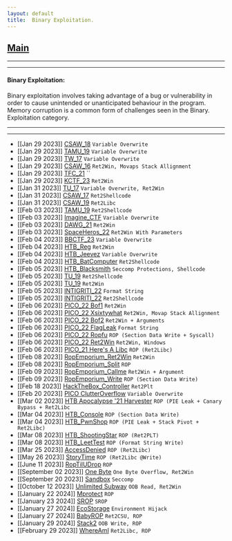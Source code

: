 ```yaml
---
layout: default
title:  Binary Exploitation.
---
```


<h2 class="menu-header" id="index"><a href="../../index.html">Main</a></h2>
<hr>

* * *
<h4 class="menu-header" id="binaryexp">Binary Exploitation:</h4>
Binary exploitation involves taking advantage of a bug or vulnerability in order to cause unintended or unanticipated behaviour in the program. Memory corruption is a common form of challenges seen in the Binary. Exploitation category.
<hr>
<hr>

- [[Jan 29 2023]] [CSAW_18](https://markuched13.github.io/posts/bof/boi.html) `Variable Overwrite`
- [[Jan 29 2023]] [TAMU_19](https://markuched13.github.io/posts/bof/pwn1.html) `Variable Overwrite`
- [[Jan 29 2023]] [TW_17](https://markuched13.github.io/posts/bof/justdoit.html) `Variable Overwrite`
- [[Jan 29 2023]] [CSAW_16](https://markuched13.github.io/posts/bof/warmup.html) `Ret2Win, Movaps Stack Allignment`
- [[Jan 29 2023]] [TFC_21](https://markuched13.github.io/posts/bof/secret.html) ``
- [[Jan 29 2023]] [KCTF_23](https://markuched13.github.io/posts/bof/chall.html) `Ret2Win`
- [[Jan 31 2023]] [TU_17](https://markuched13.github.io/posts/bof/vulnchat.html) `Variable Overwrite, Ret2Win`
- [[Jan 31 2023]] [CSAW_17](https://markuched13.github.io/posts/bof/pilot.html) `Ret2Shellcode`
- [[Jan 31 2023]] [CSAW_19](https://markuched13.github.io/posts/bof/babyboi.html) `Ret2Libc`
- [[Feb 03 2023]] [TAMU_19](https://markuched13.github.io/posts/bof/pwn3.html) `Ret2Shellcode`
- [[Feb 03 2023]] [Imagine_CTF](https://markuched13.github.io/posts/bof/stackoverflow.html) `Variable Overwrite`
- [[Feb 03 2023]] [DAWG_21](https://markuched13.github.io/posts/bof/bofit.html) `Ret2Win`
- [[Feb 03 2023]] [SpaceHeros_22](https://markuched13.github.io/posts/bof/vader.html) `Ret2Win With Parameters`
- [[Feb 04 2023]] [BBCTF_23](https://markuched13.github.io/posts/bof/ezpwn1.html) `Variable Overwrite`
- [[Feb 04 2023]] [HTB_Reg](https://markuched13.github.io/posts/bof/reg.html) `Ret2Win`
- [[Feb 04 2023]] [HTB_Jeevez](https://h4ckyou.github.io/posts/bof/posts/jeevez.html) `Variable Overwrite`
- [[Feb 04 2023]] [HTB_BatComputer](https://markuched13.github.io/posts/bof/bat.html) `Ret2Shellcode`
- [[Feb 05 2023]] [HTB_Blacksmith](https://markuched13.github.io/posts/bof/blacksmith.html) `Seccomp Protections, Shellcode`
- [[Feb 05 2023]] [TU_19](https://markuched13.github.io/posts/bof/shellme.html) `Ret2Shellcode`
- [[Feb 05 2023]] [TU_19](https://markuched13.github.io/posts/bof/thefirst.html) `Ret2Win`
- [[Feb 05 2023]] [INTIGRITI_22](https://markuched13.github.io/posts/bof/searchengine.html) `Format String`
- [[Feb 05 2023]] [INTIGRITI_22](https://markuched13.github.io/posts/bof/easyregister.html) `Ret2Shellcode`
- [[Feb 06 2023]] [PICO_22 Bof1](https://h4ckyou.github.io/posts/bof/posts/bof1.html) `Ret2Win`
- [[Feb 06 2023]] [PICO_22 Xsixtywhat](https://h4ckyou.github.io/posts/bof/posts/xsixtywhat.html) `Ret2Win, Movap Stack Allignment`
- [[Feb 06 2023]] [PICO_22 Bof2](https://h4ckyo.github.io/posts/bof/posts/bof2.html) `Ret2Win + Arguments`
- [[Feb 06 2023]] [PICO_22 FlagLeak](https://h4ckyou.github.io/posts/bof/posts/flagleak.html) `Format String`
- [[Feb 06 2023]] [PICO_22 Ropfu](https://h4ckyou.github.io/posts/bof/posts/ropfu.html) `ROP (Section Data Write + Syscall) `
- [[Feb 06 2023]] [PICO_22 Ret2Win](https://h4ckyou.github.io/posts/bof/posts/wine.html) `Ret2Win, Windows`
- [[Feb 06 2023]] [PICO_21 Here's A Libc](https://h4ckyou.github.io/posts/bof/posts/here's_a_libc.html) `ROP (Ret2Libc)`
- [[Feb 08 2023]] [RopEmporium_Ret2Win](https://markuched13.github.io/posts/bof/ret2win.html) `Ret2Win`
- [[Feb 08 2023]] [RopEmporium_Split](https://markuched13.github.io/posts/bof/split.html) `ROP`
- [[Feb 09 2023]] [RopEmporium_Callme](https://markuched13.github.io/posts/bof/callme.html) `Ret2Win + Argument`
- [[Feb 09 2023]] [RopEmporium_Write](https://markuched13.github.io/posts/bof/write.html) `ROP (Section Data Write)`
- [[Feb 18 2023]] [HackTheBox_Controller](https://markuched13.github.io/posts/bof/controller.html) `Ret2Plt`
- [[Feb 20 2023]] [PICO ClutterOverflow](https://markuched13.github.io/posts/bof/clutter.html) `Variable Overwrite`
- [[Mar 02 2023]] [HTB Apocalypse '21 Harvester](https://h4ckyou.github.io/posts/bof/posts/harvester.html) `ROP (PIE Leak + Canary Bypass + Ret2Libc`
- [[Mar 04 2023]] [HTB_Console](https://h4ckyou.github.io/posts/bof/posts/console.html) `ROP (Section Data Write)`
- [[Mar 04 2023]] [HTB_PwnShop](https://h4ckyou.github.io/posts/bof/posts/pwnshop.html) `ROP (PIE Leak + Stack Pivot + Ret2Libc)`
- [[Mar 08 2023]] [HTB_ShootingStar](https://h4ckyou.github.io/posts/bof/posts/shootingstar.html) `ROP (Ret2PLT)`
- [[Mar 08 2023]] [HTB_LeetTest](https://h4ckyou.github.io/posts/bof/posts/leettest.html) `ROP (Format String Write)`
- [[Mar 25 2023]] [AccessDenied](https://h4ckyou.github.io/posts/bof/posts/accessdenied.html) `ROP (Ret2Libc)`
- [[May 26 2023]] [StoryTime](https://h4ckyou.github.io/posts/bof/posts/storytime.html) `ROP (Ret2Libc @Write)`
- [[June 11 2023]] [RopTilUDrop](https://h4ckyou.github.io/posts/bof/posts/roptiludrop.html) `ROP `
- [[September 02 2023]] [One Byte](https://h4ckyou.github.io/posts/bof/posts/onebyte.html) `One Byte Overflow, Ret2Win`
- [[September 20 2023]] [Sandbox](https://h4ckyou.github.io/posts/bof/posts/sandbox.html) `Seccomp`
- [[October 12 2023]] [Unlimited Subway](https://h4ckyou.github.io/posts/bof/posts/unlimited_subway.html) `OOB Read, Ret2Win`
- [[January 22 2024]] [Mprotect](https://h4ckyou.github.io/posts/bof/posts/mprotect.html) `ROP`
- [[January 23 2024]] [SROP](https://h4ckyou.github.io/posts/bof/posts/srop.html) `SROP`
- [[January 27 2024]] [EcoStorage](https://h4ckyou.github.io/posts/bof/posts/ecostorage.html) `Environment Hijack`
- [[January 27 2024]] [BabyROP](https://h4ckyou.github.io/posts/bof/posts/babyrop.html) `Ret2CSU, ROP`
- [[January 29 2024]] [Stack2](https://h4ckyou.github.io/posts/bof/posts/stack2.html) `OOB Write, ROP`
- [[February 29 2023]] [WhereAmI](https://h4ckyou.github.io/posts/bof/posts/whereami.html) `Ret2Libc, ROP`
